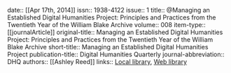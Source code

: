 date:: [[Apr 17th, 2014]]
issn:: 1938-4122
issue:: 1
title:: @Managing an Established Digital Humanities Project: Principles and Practices from the Twentieth Year of the William Blake Archive
volume:: 008
item-type:: [[journalArticle]]
original-title:: Managing an Established Digital Humanities Project: Principles and Practices from the Twentieth Year of the William Blake Archive
short-title:: Managing an Established Digital Humanities Project
publication-title:: Digital Humanities Quarterly
journal-abbreviation:: DHQ
authors:: [[Ashley Reed]]
links:: [Local library](zotero://select/groups/2386895/items/ANM83MDQ), [Web library](https://www.zotero.org/groups/2386895/items/ANM83MDQ)
